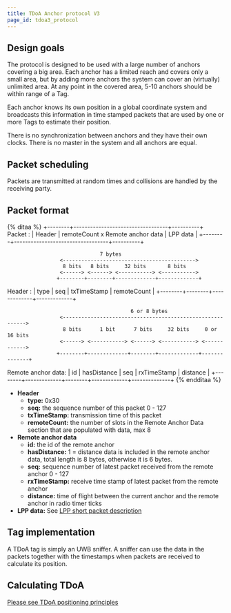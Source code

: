 ```yaml
---
title: TDoA Anchor protocol V3
page_id: tdoa3_protocol
---
```




Design goals
------------

The protocol is designed to be used with a large number of anchors
covering a big area. Each anchor has a limited reach and covers only a
small area, but by adding more anchors the system can cover an
(virtually) unlimited area. At any point in the covered area, 5-10
anchors should be within range of a Tag.

Each anchor knows its own position in a global coordinate system and
broadcasts this information in time stamped packets that are used by one
or more Tags to estimate their position.

There is no synchronization between anchors and they have their own
clocks. There is no master in the system and all anchors are equal.

Packet scheduling
-----------------

Packets are transmitted at random times and collisions are handled by
the receiving party.

Packet format
-------------

{% ditaa %}
                    +--------+----------------------------------+----------+
Packet    :         | Header | remoteCount x Remote anchor data | LPP data |
                    +--------+----------------------------------+----------+

                                  7 bytes
                     <------------------------------------------->
                      8 bits   8 bits     32 bits       8 bits
                     <------> <------> <-----------> <----------->
                    +--------+--------+-------------+-------------+
Header    :         |  type  |  seq   | txTimeStamp | remoteCount |
                    +--------+--------+-------------+-------------+

                                            6 or 8 bytes
                     <---------------------------------------------------------->
                      8 bits      1 bit      7 bits     32 bits     0 or 16 bits
                     <------> <-----------> <------> <-----------> <------------>
                    +--------+-------------+--------+-------------+--------------+
Remote anchor data: |   id   | hasDistance |  seq   | rxTimeStamp |   distance   |
                    +--------+-------------+--------+-------------+--------------+
{% endditaa %}

-   **Header**
    -   **type:** 0x30
    -   **seq:** the sequence number of this packet 0 - 127
    -   **txTimeStamp:** transmission time of this packet
    -   **remoteCount:** the number of slots in the Remote Anchor Data
        section that are populated with data, max 8
-   **Remote anchor data**
    -   **id:** the id of the remote anchor
    -   **hasDistance:** 1 = distance data is included in the remote
        anchor data, total length is 8 bytes, otherwise it is 6 bytes.
    -   **seq:** sequence number of latest packet received from the
        remote anchor 0 - 127
    -   **rxTimeStamp:** receive time stamp of latest packet from the
        remote anchor
    -   **distance:** time of flight between the current anchor and the
        remote anchor in radio timer ticks
-   **LPP data:** See [LPP short packet description](/protocols/lpp-short-packets-protocol/)

Tag implementation
------------------

A TDoA tag is simply an UWB sniffer. A sniffer can use the data in the
packets together with the timestamps when packets are received to
calculate its position.

Calculating TDoA
----------------

[Please see TDoA positioning principles](/functional-areas/tdoa_principles/)
